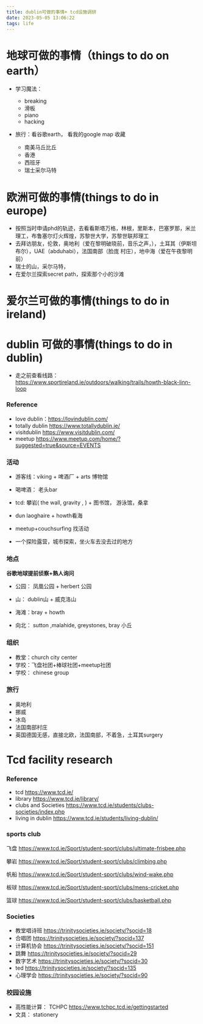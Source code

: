 ```yaml
---
title: dublin可做的事情+ tcd设施调研
date: 2023-05-05 13:06:22
tags: life
---
```



# 地球可做的事情（things to do on earth）

- 学习魔法：
  - breaking
  - 滑板
  - piano
  - hacking




- 旅行：看谷歌earth， 看我的google map 收藏

  - 南美马丘比丘
  - 香港
  - 西班牙
  - 瑞士采尔马特


# 欧洲可做的事情(things to do in europe)

- 按照当时申请phd的轨迹，去看看斯塔万格，林根，里斯本，巴塞罗那，米兰理工，布鲁塞尔灯火辉煌，苏黎世大学，苏黎世联邦理工
- 去拜访朋友，伦敦，奥地利（爱在黎明破晓前，音乐之声，），土耳其（伊斯坦布尔），UAE（abduhabi），法国南部（脸庞 村庄），地中海（爱在午夜黎明前）
- 瑞士的山，采尔马特，
- 在爱尔兰探索secret path，探索那个小的沙滩




# 爱尔兰可做的事情(things to do in ireland)




# dublin 可做的事情(things to do in dublin)



- 走之前查看线路：https://www.sportireland.ie/outdoors/walking/trails/howth-black-linn-loop 







### Reference

- love dublin：https://lovindublin.com/
- totally dublin https://www.totallydublin.ie/
- visitdublin  https://www.visitdublin.com/
- meetup https://www.meetup.com/home/?suggested=true&source=EVENTS	





### 活动

- 游客线：viking + 啤酒厂 + arts 博物馆

- 喝啤酒： 老头bar 

- tcd: 攀岩( the wall, gravity , ) + 图书馆， 游泳馆，桑拿

- dun laoghaire + howth看海

- meetup+couchsurfing 找活动

- 一个探险露营，城市探索，坐火车去没去过的地方

  
  
  







### 地点

**谷歌地球提前侦察+熟人询问**

- 公园： 凤凰公园 + herbert 公园

- 山： dublin山 + 威克洛山

- 海滩：bray + howth
-  向北： sutton ,malahide, greystones, bray 小丘



### 组织

- 教堂：church city center
- 学校：飞盘社团+棒球社团+meetup社团
- 学校： chinese group



### 旅行

- 奥地利
- 挪威
- 冰岛
- 法国南部村庄
- 英国德国无感，直接北欧，法国南部，不着急，土耳其surgery









#  Tcd facility research

### Reference

- tcd  https://www.tcd.ie/
- library https://www.tcd.ie/library/
- clubs and Societies https://www.tcd.ie/students/clubs-societies/index.php
- living in dublin https://www.tcd.ie/students/living-dublin/

### sports club

飞盘 https://www.tcd.ie/Sport/student-sport/clubs/ultimate-frisbee.php

攀岩 https://www.tcd.ie/Sport/student-sport/clubs/climbing.php

帆船 https://www.tcd.ie/Sport/student-sport/clubs/wind-wake.php

板球 https://www.tcd.ie/Sport/student-sport/clubs/mens-cricket.php

篮球 https://www.tcd.ie/Sport/student-sport/clubs/basketball.php







###  Societies

- 教堂唱诗班 https://trinitysocieties.ie/society/?socid=18
- 合唱团 https://trinitysocieties.ie/society/?socid=137
- 计算机协会 https://trinitysocieties.ie/society/?socid=151
- 跳舞 https://trinitysocieties.ie/society/?socid=29
- 数字艺术 https://trinitysocieties.ie/society/?socid=30
- ted https://trinitysocieties.ie/society/?socid=135
- 心理学会 https://trinitysocieties.ie/society/?socid=90



### 校园设施

- 高性能计算： TCHPC https://www.tchpc.tcd.ie/gettingstarted
- 文具： stationery
